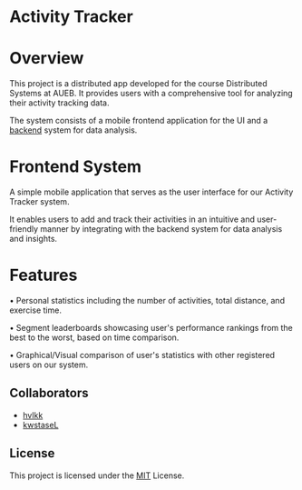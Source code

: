 # Activity Tracker

# Overview

This project is a distributed app developed for the course Distributed Systems at AUEB. It provides users with a comprehensive tool for analyzing their activity tracking data. 

The system consists of a mobile frontend application for the UI and a [backend](https://github.com/kwstaseL/Activity-Tracker-Backend) system for data analysis.

# Frontend System

A simple mobile application that serves as the user interface for our Activity Tracker system. 

It enables users to add and track their activities in an intuitive and user-friendly manner by integrating with the backend system for data analysis and insights.

# Features       

• Personal statistics including the number of activities, total distance, and exercise time.

• Segment leaderboards showcasing user's performance rankings from the best to the worst, based on time comparison.

• Graphical/Visual comparison of user's statistics with other registered users on our system.

## Collaborators

- [hvlkk](https://www.github.com/hvlkk)
- [kwstaseL](https://www.github.com/kwstaseL)


## License
This project is licensed under the [MIT](https://choosealicense.com/licenses/mit/) License.

